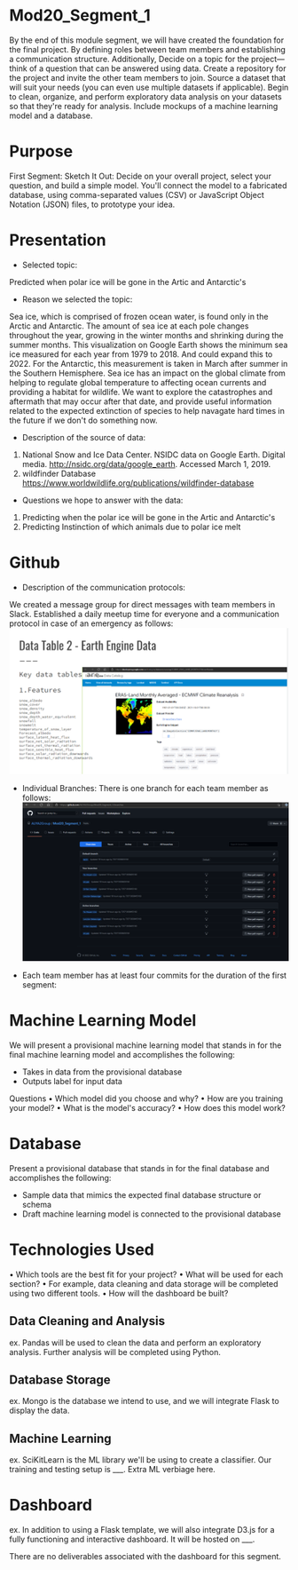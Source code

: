 # Mod20_Segment_1
By the end of this module segment, we will have created the foundation for the final project. By defining roles between team members and establishing a communication structure. Additionally, Decide on a topic for the project—think of a question that can be answered using data. Create a repository for the project and invite the other team members to join. Source a dataset that will suit your needs (you can even use multiple datasets if applicable). Begin to clean, organize, and perform exploratory data analysis on your datasets so that they're ready for analysis. Include mockups of a machine learning model and a database.

# Purpose 

First Segment: Sketch It Out: Decide on your overall project, select your question, and build a simple model. You'll connect the model to a fabricated database, using comma-separated values (CSV) or JavaScript Object Notation (JSON) files, to prototype your idea.

# Presentation 

* Selected topic:

 Predicted when polar ice will be gone in the Artic and Antarctic's

* Reason we selected the topic:

Sea ice, which is comprised of frozen ocean water, is found only in the Arctic and Antarctic. The amount of sea ice at each pole changes throughout the year, growing in the winter months and shrinking during the summer months. This visualization on Google Earth shows the minimum sea ice measured for each year from 1979 to 2018. And could expand this to 2022. For the Antarctic, this measurement is taken in March after summer in the Southern Hemisphere. Sea ice has an impact on the global climate from helping to regulate global temperature to affecting ocean currents and providing a habitat for wildlife. We want to explore the catastrophes and aftermath that may occur after that date, and provide useful information related to the expected extinction of species to help navagate hard times in the future if we don't do something now.

* Description of the source of data:

1. National Snow and Ice Data Center. NSIDC data on Google Earth. Digital media. http://nsidc.org/data/google_earth. Accessed March 1, 2019.
2. wildfinder Database https://www.worldwildlife.org/publications/wildfinder-database

* Questions we hope to answer with the data:
1. Predicting when the polar ice will be gone in the Artic and Antarctic's
2. Predicting Instinction of which animals due to polar ice melt

# Github

* Description of the communication protocols:

We created a message group for direct messages with team members in Slack. Established a daily meetup time for everyone and a communication protocol in case of an emergency as follows: 
![D2a](https://github.com/ALIYA2Group/Mod20_Segment_1/blob/main/Pictures/D2a.PNG)

* Individual Branches:
There is one branch for each team member as follows:
![D2b](https://github.com/ALIYA2Group/Mod20_Segment_1/blob/main/Pictures/D2b.PNG)

* Each team member has at least four commits for the duration of the first segment:

# Machine Learning Model

We will present a provisional machine learning model that stands in for the final machine learning model and accomplishes the following:

* Takes in data from the provisional database
* Outputs label for input data

Questions
•	Which model did you choose and why?
•	How are you training your model?
•	What is the model's accuracy?
•	How does this model work?


# Database 

Present a provisional database that stands in for the final database and accomplishes the following:
* Sample data that mimics the expected final database structure or schema
* Draft machine learning model is connected to the provisional database

# Technologies Used

•	Which tools are the best fit for your project? 
•	What will be used for each section? 
•	For example, data cleaning and data storage will be completed using two different tools. 
•	How will the dashboard be built? 

## Data Cleaning and Analysis
ex. Pandas will be used to clean the data and perform an exploratory analysis. Further analysis will be completed using Python.

## Database Storage
ex. Mongo is the database we intend to use, and we will integrate Flask to display the data.

## Machine Learning
ex. SciKitLearn is the ML library we'll be using to create a classifier. Our training and testing setup is ___. Extra ML verbiage here.

# Dashboard
ex. In addition to using a Flask template, we will also integrate D3.js for a fully functioning and interactive dashboard. It will be hosted on ___.

There are no deliverables associated with the dashboard for this segment.
